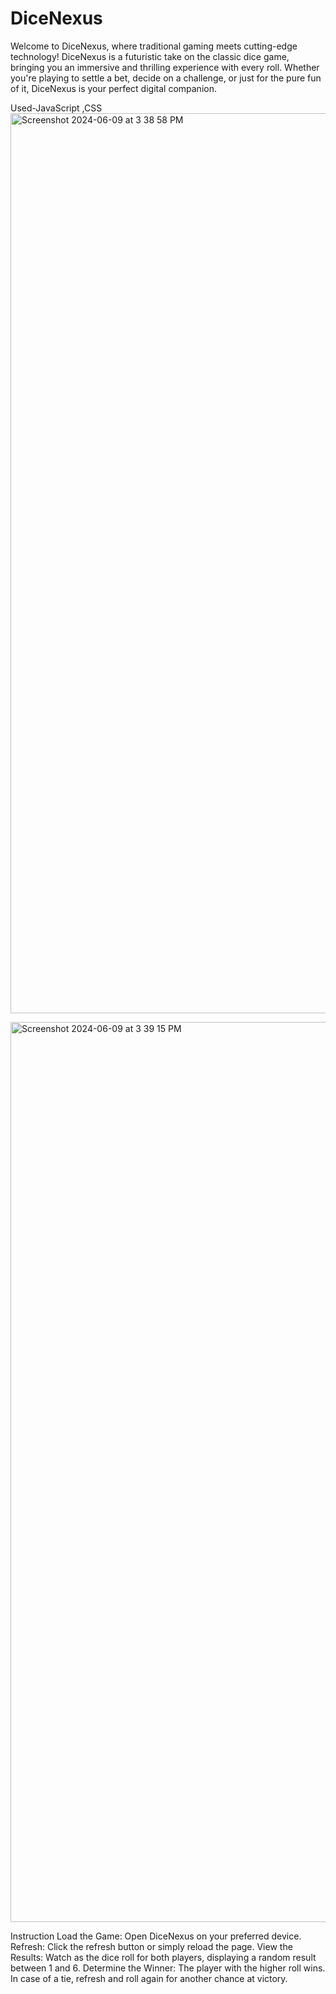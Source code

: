 # DiceNexus
Welcome to DiceNexus, where traditional gaming meets cutting-edge technology! DiceNexus is a futuristic take on the classic dice game, bringing you an immersive and thrilling experience with every roll. Whether you're playing to settle a bet, decide on a challenge, or just for the pure fun of it, DiceNexus is your perfect digital companion.

Used-JavaScript ,CSS
<img width="1440" alt="Screenshot 2024-06-09 at 3 38 58 PM" src="https://github.com/anupamraj0900/DiceNexus.github.io/assets/70150362/39692c6f-539d-42da-9f4c-1df475acc1ef">

<img width="1440" alt="Screenshot 2024-06-09 at 3 39 15 PM" src="https://github.com/anupamraj0900/DiceNexus/assets/70150362/64f5ae8d-2a12-41e5-ae9a-60836f1e989c">

Instruction
Load the Game: Open DiceNexus on your preferred device.
Refresh: Click the refresh button or simply reload the page.
View the Results: Watch as the dice roll for both players, displaying a random result between 1 and 6.
Determine the Winner: The player with the higher roll wins. In case of a tie, refresh and roll again for another chance at victory.
